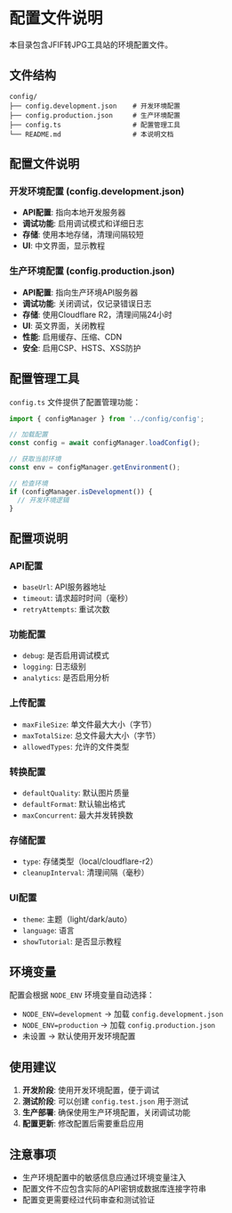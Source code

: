 # 配置文件说明

本目录包含JFIF转JPG工具站的环境配置文件。

## 文件结构

```
config/
├── config.development.json    # 开发环境配置
├── config.production.json     # 生产环境配置
├── config.ts                  # 配置管理工具
└── README.md                  # 本说明文档
```

## 配置文件说明

### 开发环境配置 (config.development.json)

- **API配置**: 指向本地开发服务器
- **调试功能**: 启用调试模式和详细日志
- **存储**: 使用本地存储，清理间隔较短
- **UI**: 中文界面，显示教程

### 生产环境配置 (config.production.json)

- **API配置**: 指向生产环境API服务器
- **调试功能**: 关闭调试，仅记录错误日志
- **存储**: 使用Cloudflare R2，清理间隔24小时
- **UI**: 英文界面，关闭教程
- **性能**: 启用缓存、压缩、CDN
- **安全**: 启用CSP、HSTS、XSS防护

## 配置管理工具

`config.ts` 文件提供了配置管理功能：

```typescript
import { configManager } from '../config/config';

// 加载配置
const config = await configManager.loadConfig();

// 获取当前环境
const env = configManager.getEnvironment();

// 检查环境
if (configManager.isDevelopment()) {
  // 开发环境逻辑
}
```

## 配置项说明

### API配置
- `baseUrl`: API服务器地址
- `timeout`: 请求超时时间（毫秒）
- `retryAttempts`: 重试次数

### 功能配置
- `debug`: 是否启用调试模式
- `logging`: 日志级别
- `analytics`: 是否启用分析

### 上传配置
- `maxFileSize`: 单文件最大大小（字节）
- `maxTotalSize`: 总文件最大大小（字节）
- `allowedTypes`: 允许的文件类型

### 转换配置
- `defaultQuality`: 默认图片质量
- `defaultFormat`: 默认输出格式
- `maxConcurrent`: 最大并发转换数

### 存储配置
- `type`: 存储类型（local/cloudflare-r2）
- `cleanupInterval`: 清理间隔（毫秒）

### UI配置
- `theme`: 主题（light/dark/auto）
- `language`: 语言
- `showTutorial`: 是否显示教程

## 环境变量

配置会根据 `NODE_ENV` 环境变量自动选择：

- `NODE_ENV=development` → 加载 `config.development.json`
- `NODE_ENV=production` → 加载 `config.production.json`
- 未设置 → 默认使用开发环境配置

## 使用建议

1. **开发阶段**: 使用开发环境配置，便于调试
2. **测试阶段**: 可以创建 `config.test.json` 用于测试
3. **生产部署**: 确保使用生产环境配置，关闭调试功能
4. **配置更新**: 修改配置后需要重启应用

## 注意事项

- 生产环境配置中的敏感信息应通过环境变量注入
- 配置文件不应包含实际的API密钥或数据库连接字符串
- 配置变更需要经过代码审查和测试验证 